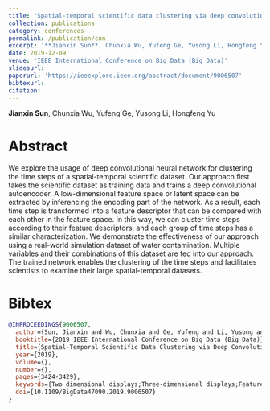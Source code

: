 ```yaml
---
title: "Spatial-temporal scientific data clustering via deep convolutional neural network"
collection: publications
category: conferences
permalink: /publication/cnn
excerpt: '**Jianxin Sun**, Chunxia Wu, Yufeng Ge, Yusong Li, Hongfeng Yu'
date: 2019-12-09
venue: 'IEEE International Conference on Big Data (Big Data)'
slidesurl:
paperurl: 'https://ieeexplore.ieee.org/abstract/document/9006507'
bibtexurl:
citation:
---
```

**Jianxin Sun**, Chunxia Wu, Yufeng Ge, Yusong Li, Hongfeng Yu

Abstract
======
We explore the usage of deep convolutional neural network for clustering the time steps of a spatial-temporal scientific dataset. Our approach first takes the scientific dataset as training data and trains a deep convolutional autoencoder. A low-dimensional feature space or latent space can be extracted by inferencing the encoding part of the network. As a result, each time step is transformed into a feature descriptor that can be compared with each other in the feature space. In this way, we can cluster time steps according to their feature descriptors, and each group of time steps has a similar characterization. We demonstrate the effectiveness of our approach using a real-world simulation dataset of water contamination. Multiple variables and their combinations of this dataset are fed into our approach. The trained network enables the clustering of the time steps and facilitates scientists to examine their large spatial-temporal datasets.

Bibtex
======
```bibtex
@INPROCEEDINGS{9006507,
  author={Sun, Jianxin and Wu, Chunxia and Ge, Yufeng and Li, Yusong and Yu, Hongfeng},
  booktitle={2019 IEEE International Conference on Big Data (Big Data)}, 
  title={Spatial-Temporal Scientific Data Clustering via Deep Convolutional Neural Network}, 
  year={2019},
  volume={},
  number={},
  pages={3424-3429},
  keywords={Two dimensional displays;Three-dimensional displays;Feature extraction;Training;Rendering (computer graphics);Machine learning;Convolutional neural networks;spatial-temporal scientific data;clustering;deep convolutional neural network;autoencoder;feature descriptor},
  doi={10.1109/BigData47090.2019.9006507}
}
```
